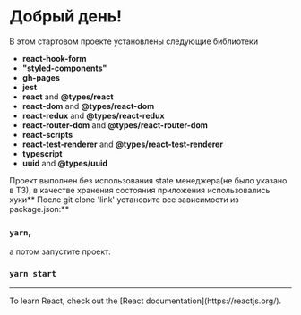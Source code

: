 # Добрый день!
В этом стартовом проекте установлены следующие библиотеки
- **react-hook-form**
- **"styled-components"**
- **gh-pages**
- **jest**
- **react** and **@types/react**
- **react-dom** and **@types/react-dom**
- **react-redux** and **@types/react-redux**
- **react-router-dom** and **@types/react-router-dom**
- **react-scripts**
- **react-test-renderer** and **@types/react-test-renderer**
- **typescript**
- **uuid** and **@types/uuid**


Проект выполнен без использования state менеджера(не было указано в ТЗ), 
в качестве хранения состояния приложения использовались хуки**
После git clone 'link' установите все зависимости из package.json:**
### `yarn`,
а потом запустите проект:
### `yarn start`



<hr>
To learn React, check out the [React documentation](https://reactjs.org/).